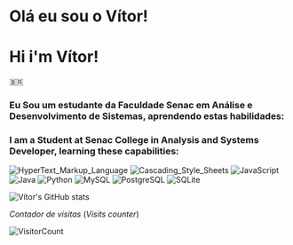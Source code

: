 
# Olá eu sou o Vítor!

# Hi i'm Vítor!

🇧🇷

### Eu Sou um estudante da Faculdade Senac em Análise e Desenvolvimento de Sistemas, aprendendo estas habilidades:

### I am a Student at Senac College in Analysis and Systems Developer, learning these capabilities: 

![HyperText_Markup_Language](https://img.shields.io/badge/html-00000F?style=for-the-badge&logo=html5&logoColor=white)
![Cascading_Style_Sheets](https://img.shields.io/badge/css-00000F?style=for-the-badge&logo=css3&logoColor=white)
![JavaScript](https://img.shields.io/badge/JavaScript-00000F?style=for-the-badge&logo=javascript&logoColor=white)
![Java](https://img.shields.io/badge/Java-00000F?style=for-the-badge&logo=openjdk&logoColor=white)
![Python](https://img.shields.io/badge/python-00000F?style=for-the-badge&logo=python&logoColor=white)
![MySQL](https://img.shields.io/badge/MySQL-00000F?style=for-the-badge&logo=mysql&logoColor=white)
![PostgreSQL](https://img.shields.io/badge/PostegreSQL-00000F?style=for-the-badge&logo=postgresql&logoColor=white)
![SQLite](https://img.shields.io/badge/SQLite-00000F?style=for-the-badge&logo=sqlite&logoColor=white)

![Vítor's GitHub stats](https://github-readme-stats.vercel.app/api?username=Vitorverg97&show_icons=true&theme=dark)

*Contador de visitas*
(*Visits counter*)

![VisitorCount](https://profile-counter.glitch.me/{Vitorverg97}/count.svg)
